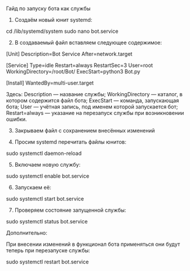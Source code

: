 Гайд по запуску бота как службы

1. Создаём новый юнит systemd:

cd /lib/systemd/system
sudo nano bot.service

2. В создаваемый файл вставляем следующее содержимое:

[Unit]
Description=Bot Service
After=network.target

[Service]
Type=idle
Restart=always
RestartSec=3
User=root
WorkingDirectory=/root/Bot/
ExecStart=python3 Bot.py

[Install]
WantedBy=multi-user.target

Здесь:
Description — название службы;
WorkingDirectory — каталог, в котором содержится файл бота;
ExecStart — команда, запускающая бота;
User — учётная запись, под именем которой запускается бот;
Restart=always — указание на перезапуск службы при возникновении ошибки.

3. Закрываем файл с сохранением внесённых изменений

4. Просим systemd перечитать файлы юнитов:

sudo systemctl daemon-reload

5. Включаем новую службу:

sudo systemctl enable bot.service

6. Запускаем её:

sudo systemctl start bot.service

7. Проверяем состояние запущенной службы:

sudo systemctl status bot.service

Дополнительно:

При внесении изменений в функционал бота применяться они будут теперь при перезапуске службы:

sudo systemctl restart bot.service